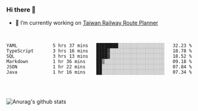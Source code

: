 ### Hi there 👋

- 🔭 I’m currently working on [Taiwan Railway Route Planner](https://github.com/Taiwan-Railway-Route-Planner)

<br/>

<!--START_SECTION:waka-->

```text
YAML             5 hrs 37 mins   ████████░░░░░░░░░░░░░░░░░   32.23 %
TypeScript       3 hrs 16 mins   ████▓░░░░░░░░░░░░░░░░░░░░   18.78 %
SQL              3 hrs 13 mins   ████▓░░░░░░░░░░░░░░░░░░░░   18.52 %
Markdown         1 hr 36 mins    ██▒░░░░░░░░░░░░░░░░░░░░░░   09.18 %
JSON             1 hr 22 mins    ██░░░░░░░░░░░░░░░░░░░░░░░   07.84 %
Java             1 hr 16 mins    ██░░░░░░░░░░░░░░░░░░░░░░░   07.34 %
```

<!--END_SECTION:waka-->

<br/>
<br/>

![Anurag's github stats](https://github-readme-stats.vercel.app/api?username=DepickereSven&show_icons=true&theme=tokyonight)



<!--
**DepickereSven/DepickereSven** is a ✨ _special_ ✨ repository because its `README.md` (this file) appears on your GitHub profile.

Here are some ideas to get you started:

- 🔭 I’m currently working on ...
- 🌱 I’m currently learning ...
- 👯 I’m looking to collaborate on ...
- 🤔 I’m looking for help with ...
- 💬 Ask me about ...
- 📫 How to reach me: ...
- 😄 Pronouns: ...
- ⚡ Fun fact: ...
-->
